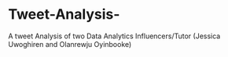 # Tweet-Analysis-
A tweet Analysis of two Data Analytics Influencers/Tutor (Jessica Uwoghiren and Olanrewju Oyinbooke)
